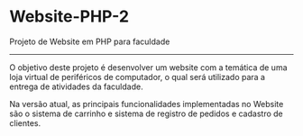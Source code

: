 # Website-PHP-2
Projeto de Website em PHP para faculdade

---

O objetivo deste projeto é desenvolver um website com a temática de uma loja virtual de periféricos de computador, o qual será utilizado para a entrega de atividades da faculdade.

Na versão atual, as principais funcionalidades implementadas no Website são o sistema de carrinho e sistema de registro de pedidos e cadastro de clientes.
